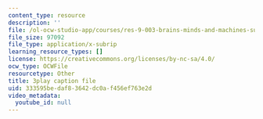 ```yaml
---
content_type: resource
description: ''
file: /ol-ocw-studio-app/courses/res-9-003-brains-minds-and-machines-summer-course-summer-2015/333595bedaf83642dc0af456ef763e2d_Em9I6XTQA3I.srt
file_size: 97092
file_type: application/x-subrip
learning_resource_types: []
license: https://creativecommons.org/licenses/by-nc-sa/4.0/
ocw_type: OCWFile
resourcetype: Other
title: 3play caption file
uid: 333595be-daf8-3642-dc0a-f456ef763e2d
video_metadata:
  youtube_id: null
---
```

